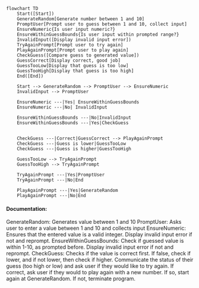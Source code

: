 ```mermaid
flowchart TD
    Start([Start])
    GenerateRandom[Generate number between 1 and 10]
    PromptUser[Prompt user to guess between 1 and 10, collect input]
    EnsureNumeric{Is user input numeric?}
    EnsureWithinGuessBounds{Is user input within prompted range?}
    InvalidInput([Display invalid input error])
    TryAgainPrompt[Prompt user to try again]
    PlayAgainPrompt[Prompt user to play again]
    CheckGuess([Compare guess to generated value])
    GuessCorrect[Display correct, good job]
    GuessTooLow[Display that guess is too low]
    GuessTooHigh[Display that guess is too high]
    End([End])

    Start --> GenerateRandom --> PromptUser --> EnsureNumeric
    InvalidInput --> PromptUser

    EnsureNumeric ---|Yes| EnsureWithinGuessBounds
    EnsureNumeric ---|No| InvalidInput

    EnsureWithinGuessBounds ---|No|InvalidInput
    EnsureWithinGuessBounds ---|Yes|CheckGuess
    

    CheckGuess ---|Correct|GuessCorrect --> PlayAgainPrompt
    CheckGuess ---|Guess is lower|GuessTooLow
    CheckGuess ---|Guess is higher|GuessTooHigh

    GuessTooLow --> TryAgainPrompt
    GuessTooHigh --> TryAgainPrompt

    TryAgainPrompt ---|Yes|PromptUser
    TryAgainPrompt ---|No|End

    PlayAgainPrompt ---|Yes|GenerateRandom
    PlayAgainPrompt ---|No|End
```

#### Documentation:

GenerateRandom: Generates value between 1 and 10
PromptUser: Asks user to enter a value between 1 and 10 and collects input
EnsureNumeric: Ensures that the entered value is a valid integer. Display invalid input error if not and reprompt.
EnsureWithinGuessBounds: Check if guessed value is within 1-10, as prompted before. Display invalid input error if not and reprompt.
CheckGuess: Checks if the value is correct first. If false, check if lower, and if not lower, then check if higher. Communicate the status of their guess (too high or low) and ask user if they would like to try again. If correct, ask user if they would to play again with a new number. If so, start again at GenerateRandom. If not, terminate program.